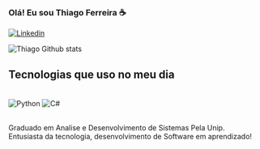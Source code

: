 
### Olá! Eu sou Thiago Ferreira  ☕

[![Linkedin](https://img.shields.io/badge/LinkedIn-4B0082?style=for-the-badge&logo=linkedin&logoColor=white)](https://www.linkedin.com/in/thiagofprado/)

![Thiago Github stats](https://github-readme-stats.vercel.app/api?username=thiagoferreiradoprado&theme=radical)

## Tecnologias que uso no meu dia
<div style="display: inline_block"><br/>
 <img align="center" alt="Python" src="https://img.shields.io/badge/Python-3776AB?style=for-the-badge&logo=python&logoColor=white" />
 <img align="center" alt="C#" src="https://img.shields.io/badge/C%23-239120?style=for-the-badge&logo=c-sharp&logoColor=white](https://cdn.jsdelivr.net/gh/devicons/devicon@latest/icons/csharp/csharp-original.svg")" />
 </div><br/>
 
 Graduado em Analise e Desenvolvimento de Sistemas Pela Unip.</div><br/>
 Entusiasta da tecnologia, desenvolvimento de Software em aprendizado!

 
